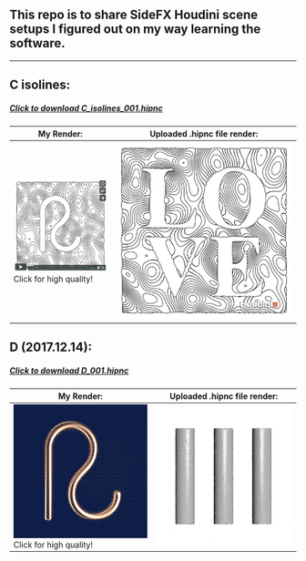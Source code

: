 ## This repo is to share SideFX Houdini scene setups I figured out on my way learning the software.
---


## C isolines:
##### [Click to download _C_isolines_001.hipnc_](C_isolines_001.hipnc)
My Render: | Uploaded .hipnc file render:
------------ | -------------
<a href="https://vimeo.com/246115410"><img src="C_isolines_vimeo.jpg"></a></br>Click for high quality! | <img src="C_isolines.jpg">

## D (2017.12.14):
##### [Click to download _D_001.hipnc_](D_001.hipnc)
My Render: | Uploaded .hipnc file render:
------------ | -------------
<a href="https://vimeo.com/pgvisuals/pg3"><img src="D_vimeo.gif"></a></br>Click for high quality! | <img src="D.gif">

